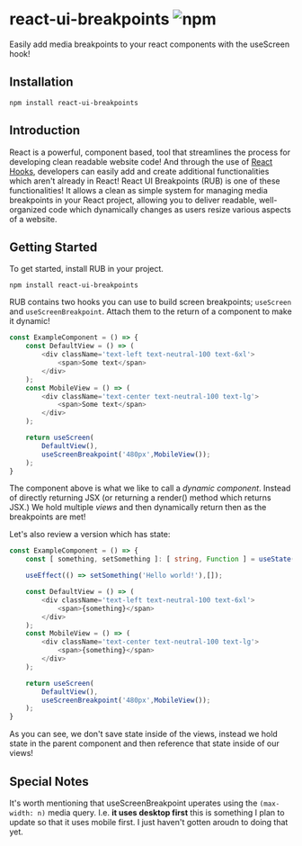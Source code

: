 # react-ui-breakpoints ![npm](https://badgen.net/npm/v/react-ui-breakpoints)
Easily add media breakpoints to your react components with the useScreen hook!

## Installation
```
npm install react-ui-breakpoints
```

## Introduction
React is a powerful, component based, tool that streamlines the process for developing clean readable website code! And through the use of [React Hooks][1], developers can easily add and create additional functionalities which aren't already in React! React UI Breakpoints (RUB) is one of these functionalities! It allows a clean as simple system for managing media breakpoints in your React project, allowing you to deliver readable, well-organized code which dynamically changes as users resize various aspects of a website.

## Getting Started
To get started, install RUB in your project.

```
npm install react-ui-breakpoints
```

RUB contains two hooks you can use to build screen breakpoints; `useScreen` and `useScreenBreakpoint`. Attach them to the return of a component to make it dynamic!
```typescript
const ExampleComponent = () => {
    const DefaultView = () => (
        <div className='text-left text-neutral-100 text-6xl'>
            <span>Some text</span>
        </div>
    );
    const MobileView = () => (
        <div className='text-center text-neutral-100 text-lg'>
            <span>Some text</span>
        </div>
    );

    return useScreen(
        DefaultView(),
        useScreenBreakpoint('480px',MobileView());
    );
}
```
The component above is what we like to call a *dynamic component*. Instead of directly returning JSX (or returning a render() method which returns JSX.) We hold multiple *views* and then dynamically return then as the breakpoints are met!

Let's also review a version which has state:
```typescript
const ExampleComponent = () => {
    const [ something, setSomething ]: [ string, Function ] = useState('');

    useEffect(() => setSomething('Hello world!'),[]);

    const DefaultView = () => (
        <div className='text-left text-neutral-100 text-6xl'>
            <span>{something}</span>
        </div>
    );
    const MobileView = () => (
        <div className='text-center text-neutral-100 text-lg'>
            <span>{something}</span>
        </div>
    );

    return useScreen(
        DefaultView(),
        useScreenBreakpoint('480px',MobileView());
    );
}
```

As you can see, we don't save state inside of the views, instead we hold state in the parent component and then reference that state inside of our views!

## Special Notes
It's worth mentioning that useScreenBreakpoint uperates using the `(max-width: n)` media query. I.e. **it uses desktop first** this is something I plan to update so that it uses mobile first. I just haven't gotten aroudn to doing that yet.

[1]: https://reactjs.org/docs/hooks-reference.html
